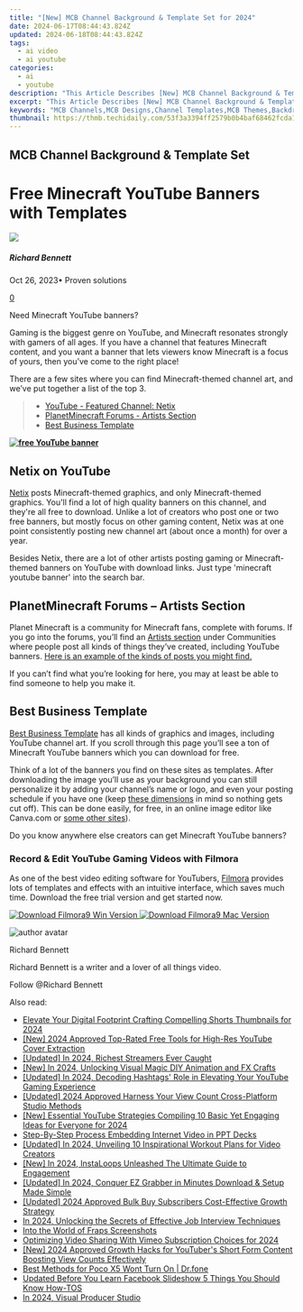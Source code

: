 ```yaml
---
title: "[New] MCB Channel Background & Template Set for 2024"
date: 2024-06-17T08:44:43.824Z
updated: 2024-06-18T08:44:43.824Z
tags:
  - ai video
  - ai youtube
categories:
  - ai
  - youtube
description: "This Article Describes [New] MCB Channel Background & Template Set for 2024"
excerpt: "This Article Describes [New] MCB Channel Background & Template Set for 2024"
keywords: "MCB Channels,MCB Designs,Channel Templates,MCB Themes,Backdrop MCB,MCB Style Guide,Template MCB Set"
thumbnail: https://thmb.techidaily.com/53f3a3394ff2579b0b4baf68462fcda182f1a767bab5dec28fa2cd5b42632e26.jpg
---
```


## MCB Channel Background & Template Set

# Free Minecraft YouTube Banners with Templates

![](https://images.wondershare.com/filmora/article-images/richard-bennett.jpg)

##### Richard Bennett

 Oct 26, 2023• Proven solutions

[0](#commentsBoxSeoTemplate)

Need Minecraft YouTube banners?

Gaming is the biggest genre on YouTube, and Minecraft resonates strongly with gamers of all ages. If you have a channel that features Minecraft content, and you want a banner that lets viewers know Minecraft is a focus of yours, then you’ve come to the right place!

There are a few sites where you can find Minecraft-themed channel art, and we’ve put together a list of the top 3.

> * [YouTube - Featured Channel: Netix](#netix)
> * [PlanetMinecraft Forums - Artists Section](#planetminecraft)
> * [Best Business Template](#bbt)

[**![free YouTube banner](https://images.wondershare.com/filmora/article-images/50-free-youtube-banners-banner.jpg)**](https://tools.techidaily.com/wondershare/filmora/download/)

## Netix on YouTube

[Netix](https://www.youtube.com/channel/UCLW2fOeUEhu7kBvZwlOTZ4A/featured) posts Minecraft-themed graphics, and only Minecraft-themed graphics. You'll find a lot of high quality banners on this channel, and they're all free to download. Unlike a lot of creators who post one or two free banners, but mostly focus on other gaming content, Netix was at one point consistently posting new channel art (about once a month) for over a year.

Besides Netix, there are a lot of other artists posting gaming or Minecraft-themed banners on YouTube with download links. Just type 'minecraft youtube banner' into the search bar.

## PlanetMinecraft Forums – Artists Section

Planet Minecraft is a community for Minecraft fans, complete with forums. If you go into the forums, you’ll find an [Artists section](https://www.planetminecraft.com/forums/communities/artists) under Communities where people post all kinds of things they’ve created, including YouTube banners. [Here is an example of the kinds of posts you might find.](https://www.planetminecraft.com/forums/communities/artists/minecraft-youtube-banner-templat-441572/)

If you can’t find what you’re looking for here, you may at least be able to find someone to help you make it.

## Best Business Template

[Best Business Template](https://www.soccerbbc.com/11525/minecraft-youtube-banner.html) has all kinds of graphics and images, including YouTube channel art. If you scroll through this page you’ll see a ton of Minecraft YouTube banners which you can download for free.

Think of a lot of the banners you find on these sites as templates. After downloading the image you’ll use as your background you can still personalize it by adding your channel’s name or logo, and even your posting schedule if you have one (keep [these dimensions](https://tools.techidaily.com/wondershare/filmora/download/) in mind so nothing gets cut off). This can be done easily, for free, in an online image editor like Canva.com or [some other sites](https://tools.techidaily.com/wondershare/filmora/download/)).

Do you know anywhere else creators can get Minecraft YouTube banners?

### Record & Edit YouTube Gaming Videos with Filmora

As one of the best video editing software for YouTubers, [Filmora](https://tools.techidaily.com/wondershare/filmora/download/) provides lots of templates and effects with an intuitive interface, which saves much time. Download the free trial version and get started now.

[![Download Filmora9 Win Version](https://images.wondershare.com/filmora/guide/download-btn-win.jpg) ](https://tools.techidaily.com/wondershare/filmora/download/) [![Download Filmora9 Mac Version](https://images.wondershare.com/filmora/guide/download-btn-mac.jpg) ](https://tools.techidaily.com/wondershare/filmora/download/)

![author avatar](https://images.wondershare.com/filmora/article-images/richard-bennett.jpg)

Richard Bennett

Richard Bennett is a writer and a lover of all things video.

Follow @Richard Bennett


<ins class="adsbygoogle"
     style="display:block"
     data-ad-format="autorelaxed"
     data-ad-client="ca-pub-7571918770474297"
     data-ad-slot="1223367746"></ins>



<ins class="adsbygoogle"
     style="display:block"
     data-ad-client="ca-pub-7571918770474297"
     data-ad-slot="8358498916"
     data-ad-format="auto"
     data-full-width-responsive="true"></ins>

<span class="atpl-alsoreadstyle">Also read:</span>
<div><ul>
<li><a href="https://youtube-data.techidaily.com/te-your-digital-footprint-crafting-compelling-shorts-thumbnails-for-2024/"><u>Elevate Your Digital Footprint  Crafting Compelling Shorts Thumbnails for 2024</u></a></li>
<li><a href="https://youtube-data.techidaily.com/024-approved-top-rated-free-tools-for-high-res-youtube-cover-extraction/"><u>[New] 2024 Approved  Top-Rated Free Tools for High-Res YouTube Cover Extraction</u></a></li>
<li><a href="https://youtube-data.techidaily.com/ed-in-2024-richest-streamers-ever-caught/"><u>[Updated] In 2024, Richest Streamers Ever Caught</u></a></li>
<li><a href="https://youtube-data.techidaily.com/n-2024-unlocking-visual-magic-diy-animation-and-fx-crafts/"><u>[New] In 2024, Unlocking Visual Magic  DIY Animation and FX Crafts</u></a></li>
<li><a href="https://youtube-data.techidaily.com/ed-in-2024-decoding-hashtags-role-in-elevating-your-youtube-gaming-experience/"><u>[Updated] In 2024, Decoding Hashtags' Role in Elevating Your YouTube Gaming Experience</u></a></li>
<li><a href="https://youtube-data.techidaily.com/ed-2024-approved-harness-your-view-count-cross-platform-studio-methods/"><u>[Updated] 2024 Approved  Harness Your View Count  Cross-Platform Studio Methods</u></a></li>
<li><a href="https://youtube-data.techidaily.com/ssential-youtube-strategies-compiling-10-basic-yet-engaging-ideas-for-everyone-for-2024/"><u>[New] Essential YouTube Strategies  Compiling 10 Basic Yet Engaging Ideas for Everyone for 2024</u></a></li>
<li><a href="https://youtube-data.techidaily.com/by-step-process-embedding-internet-video-in-ppt-decks/"><u>Step-By-Step Process  Embedding Internet Video in PPT Decks</u></a></li>
<li><a href="https://youtube-data.techidaily.com/ed-in-2024-unveiling-10-inspirational-workout-plans-for-video-creators/"><u>[Updated] In 2024, Unveiling 10 Inspirational Workout Plans for Video Creators</u></a></li>
<li><a href="https://instagram-clips.techidaily.com/new-in-2024-instaloops-unleashed-the-ultimate-guide-to-engagement/"><u>[New] In 2024, InstaLoops Unleashed  The Ultimate Guide to Engagement</u></a></li>
<li><a href="https://screen-capture.techidaily.com/updated-in-2024-conquer-ez-grabber-in-minutes-download-and-setup-made-simple/"><u>[Updated] In 2024, Conquer EZ Grabber in Minutes  Download & Setup Made Simple</u></a></li>
<li><a href="https://facebook-video-share.techidaily.com/updated-2024-approved-bulk-buy-subscribers-cost-effective-growth-strategy/"><u>[Updated] 2024 Approved  Bulk Buy Subscribers  Cost-Effective Growth Strategy</u></a></li>
<li><a href="https://some-tips.techidaily.com/in-2024-unlocking-the-secrets-of-effective-job-interview-techniques/"><u>In 2024, Unlocking the Secrets of Effective Job Interview Techniques</u></a></li>
<li><a href="https://screen-recording.techidaily.com/into-the-world-of-fraps-screenshots/"><u>Into the World of Fraps Screenshots</u></a></li>
<li><a href="https://vimeo-videos.techidaily.com/optimizing-video-sharing-with-vimeo-subscription-choices-for-2024/"><u>Optimizing Video Sharing With Vimeo Subscription Choices for 2024</u></a></li>
<li><a href="https://eaxpv-info.techidaily.com/new-2024-approved-growth-hacks-for-youtubers-short-form-content-boosting-view-counts-effectively/"><u>[New] 2024 Approved  Growth Hacks for YouTuber's Short Form Content  Boosting View Counts Effectively</u></a></li>
<li><a href="https://howto.techidaily.com/best-methods-for-poco-x5-wont-turn-on-drfone-by-drfone-fix-android-problems-fix-android-problems/"><u>Best Methods for Poco X5 Wont Turn On | Dr.fone</u></a></li>
<li><a href="https://animation-videos.techidaily.com/updated-before-you-learn-facebook-slideshow-5-things-you-should-know-how-tos/"><u>Updated Before You Learn Facebook Slideshow 5 Things You Should Know How-TOS</u></a></li>
<li><a href="https://facebook-video-footage.techidaily.com/in-2024-visual-producer-studio/"><u>In 2024, Visual Producer Studio</u></a></li>
</ul></div>
